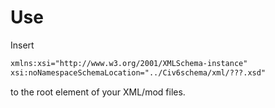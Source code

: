 # Use

Insert 

```xml
xmlns:xsi="http://www.w3.org/2001/XMLSchema-instance"
xsi:noNamespaceSchemaLocation="../Civ6schema/xml/???.xsd"
```

to the root element of your XML/mod files.

